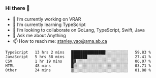 ### Hi there 👋

- 🔭 I’m currently working on VRAR
- 🌱 I’m currently learning TypeScript
- 👯 I’m looking to collaborate on GoLang, TypeScript, Swift, Java
- 💬 Ask me about Anything
- 📫 How to reach me: stanley.yao@ama.ab.ca


<!--START_SECTION:waka-->
```text
TypeScript   13 hrs 2 mins   ███████████████░░░░░░░░░░   59.83 % 
JavaScript   5 hrs 58 mins   ███████░░░░░░░░░░░░░░░░░░   27.41 % 
CSV          1 hr 19 mins    █▓░░░░░░░░░░░░░░░░░░░░░░░   06.07 % 
HTML         48 mins         █░░░░░░░░░░░░░░░░░░░░░░░░   03.71 % 
Other        24 mins         ▒░░░░░░░░░░░░░░░░░░░░░░░░   01.88 % 
```
<!--END_SECTION:waka-->
